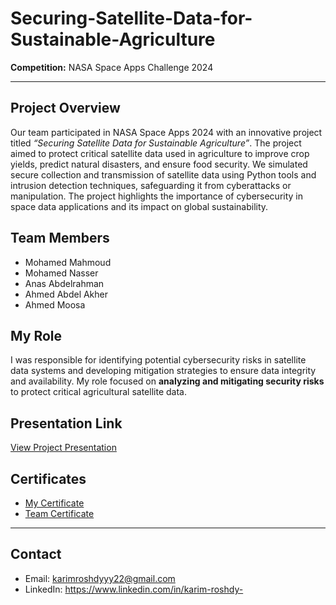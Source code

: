 # Securing-Satellite-Data-for-Sustainable-Agriculture

**Competition:** NASA Space Apps Challenge 2024

---

## Project Overview
Our team participated in NASA Space Apps 2024 with an innovative project titled *“Securing Satellite Data for Sustainable Agriculture”*. The project aimed to protect critical satellite data used in agriculture to improve crop yields, predict natural disasters, and ensure food security. We simulated secure collection and transmission of satellite data using Python tools and intrusion detection techniques, safeguarding it from cyberattacks or manipulation. The project highlights the importance of cybersecurity in space data applications and its impact on global sustainability.

## Team Members
- Mohamed Mahmoud
- Mohamed Nasser
- Anas Abdelrahman
- Ahmed Abdel Akher
- Ahmed Moosa

## My Role
I was responsible for identifying potential cybersecurity risks in satellite data systems and developing mitigation strategies to ensure data integrity and availability. My role focused on **analyzing and mitigating security risks** to protect critical agricultural satellite data.

## Presentation Link
[View Project Presentation](https://drive.google.com/file/d/1mpMmAbq8HYnr8FL0W9hToA5Z2bJP7mcy/view?usp=sharing)

## Certificates
- [My Certificate](https://github.com/Karimroshdy22/Securing-Satellite-Data-for-Sustainable-Agriculture/blob/b5710e67d905999c1b05a0ad6ca19808911d0a67/My%20Certificate.png)
- [Team Certificate](https://github.com/Karimroshdy22/Securing-Satellite-Data-for-Sustainable-Agriculture/blob/b5710e67d905999c1b05a0ad6ca19808911d0a67/Team%20Certificate.png)
---

## Contact
- Email: karimroshdyyy22@gmail.com  
- LinkedIn: https://www.linkedin.com/in/karim-roshdy-
